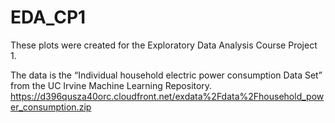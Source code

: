 EDA_CP1
=======

These plots were created for the Exploratory Data Analysis Course Project 1. 

The data is the “Individual household electric power consumption Data Set” from the UC Irvine Machine Learning Repository.
https://d396qusza40orc.cloudfront.net/exdata%2Fdata%2Fhousehold_power_consumption.zip
